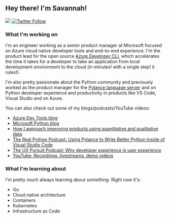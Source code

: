 
## Hey there! I'm Savannah!
<a rel="me" href="https://fosstodon.org/@savannah"><img src="https://img.shields.io/mastodon/follow/109277558399216751?domain=https%3A%2F%2Ffosstodon.org&style=for-the-badge"></a> [![Twitter Follow](https://img.shields.io/twitter/follow/savostrowski?style=social)](https://twitter.com/savostrowski)


### What I'm working on
I'm an engineer working as a senior product manager at Microsoft focused on Azure cloud native developer tools and end-to-end experience. I'm the product lead for the open source [Azure Developer CLI](https://github.com/Azure/azure-dev), which accelerates the time it takes for a developer to take an application from local development environment to the cloud (in minutes! with a single step! it rules!).

I'm also pretty passionate about the Python community and previously worked as the product manager for the [Pylance language server](https://marketplace.visualstudio.com/items?itemName=ms-python.vscode-pylance) and on Python developer experience and productivity in products like VS Code, Visual Studio and on Azure.

You can also check out some of my blogs/podcasts/YouTube videos:
  - [Azure Dev Tools blog](https://devblogs.microsoft.com/azure-sdk/author/sostrowski/)
  - [Microsoft Python blog](https://devblogs.microsoft.com/search?query=savannah&blogs=%2Fpython%2F&sortby=relevance)
  - [How I approach improving products using quantitative and qualitative data](https://www.microsoft.com/en-us/research/group/experimentation-platform-exp/articles/measurably-improve-your-product-by-combining-qualitative-and-quantitative-methods/)
  - [The Real Python Podcast: Using Pylance to Write Better Python Inside of Visual Studio Code](https://realpython.com/podcasts/rpp/28/)
  - [The UX Pursuit Podcast: Why developer experience is user experience](https://www.uxpursuit.com/savannah-ostrowski)
  - [YouTube: Recordings, livestreams, demo videos](https://www.youtube.com/watch?v=VTk-FhJyo7s&list=PLq8oMtzrBmrgGXsW1theGfIwDu8ShD5hp)

### What I'm learning about 
I'm pretty much always learning about _something_. Right now it's:
- Go
- Cloud native architecture
- Containers
- Kubernetes
- Infrastructure as Code
